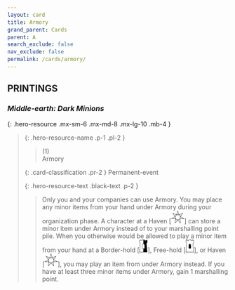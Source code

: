 ```yaml
---
layout: card
title: Armory
grand_parent: Cards
parent: A
search_exclude: false
nav_exclude: false
permalink: /cards/armory/
---
```


## PRINTINGS


### _Middle-earth: Dark Minions_

{: .hero-resource .mx-sm-6 .mx-md-8 .mx-lg-10 .mb-4 }
> {: .hero-resource-name .p-1 .pl-2 }
> > <div class="card-mp">(1)</div>
> > <div class="card-name">Armory</div>
>
> {: .card-classification .pr-2 }
> Permanent-event
>
> {: .hero-resource-text .black-text .p-2 }
> > Only you and your companies can use Armory. You may place any minor items from your hand under Armory during your organization phase. A character at a Haven \[![](/assets/images/free-haven.svg)] can store a minor item under Armory instead of to your marshalling point pile. When you otherwise would be allowed to play a minor item from your hand at a Border-hold \[![](/assets/images/border-hold.svg)], Free-hold \[![](/assets/images/free-hold.svg)], or Haven \[![](/assets/images/free-haven.svg)], you may play an item from under Armory instead. If you have at least three minor items under Armory, gain 1 marshalling point.  
> 
